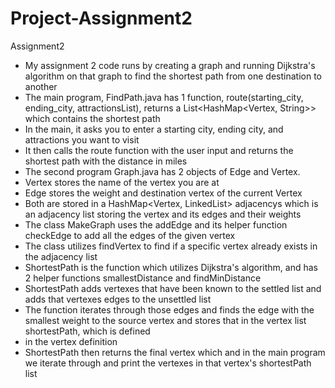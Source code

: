 # Project-Assignment2
Assignment2

- My assignment 2 code runs by creating a graph and running Dijkstra's algorithm on that graph to find the shortest path from one destination to another
- The main program, FindPath.java has 1 function, route(starting_city, ending_city, attractionsList), returns a List<HashMap<Vertex, String>> which contains the shortest path
- In the main, it asks you to enter a starting city, ending city, and attractions you want to visit 
- It then calls the route function with the user input and returns the shortest path with the distance in miles
- The second program Graph.java has 2 objects of Edge and Vertex.
- Vertex stores the name of the vertex you are at
- Edge stores the weight and destination vertex of the current Vertex
- Both are stored in a HashMap<Vertex, LinkedList<Edge>> adjacencys which is an adjacency list storing the vertex and its edges and their weights
- The class MakeGraph uses the addEdge and its helper function checkEdge to add all the edges of the given vertex
- The class utilizes findVertex to find if a specific vertex already exists in the adjacency list
- ShortestPath is the function which utilizes Dijkstra's algorithm, and has 2 helper functions smallestDistance and findMinDistance
- ShortestPath adds vertexes that have been known to the settled list and adds that vertexes edges to the unsettled list
- The function iterates through those edges and finds the edge with the smallest weight to the source vertex and stores that in the vertex list shortestPath, which is defined
- in the vertex definition
- ShortestPath then returns the final vertex which and in the main program we iterate through and print the vertexes in that vertex's shortestPath list
